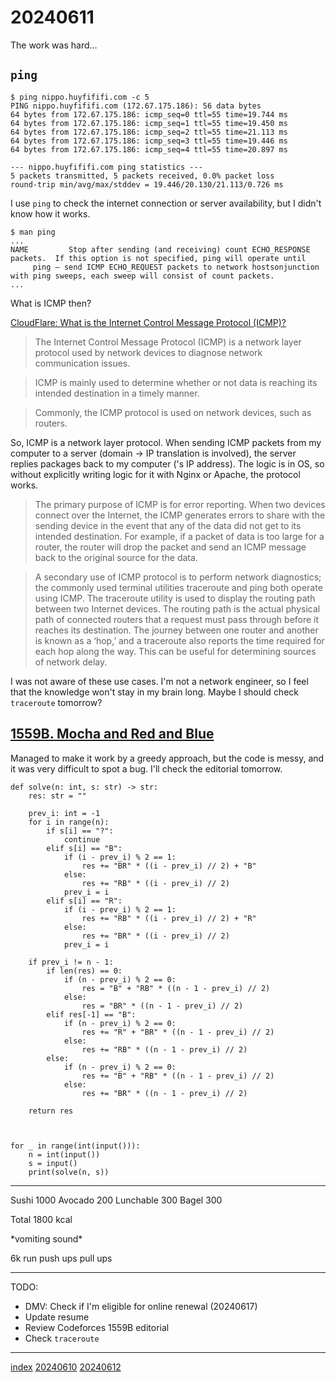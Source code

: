<head><meta name="viewport" content="width=device-width, initial-scale=1.0, user-scalable=yes" /><meta charset="UTF-8"></head>

# 20240611

The work was hard...

## `ping`

```
$ ping nippo.huyfififi.com -c 5
PING nippo.huyfififi.com (172.67.175.186): 56 data bytes
64 bytes from 172.67.175.186: icmp_seq=0 ttl=55 time=19.744 ms
64 bytes from 172.67.175.186: icmp_seq=1 ttl=55 time=19.450 ms
64 bytes from 172.67.175.186: icmp_seq=2 ttl=55 time=21.113 ms
64 bytes from 172.67.175.186: icmp_seq=3 ttl=55 time=19.446 ms
64 bytes from 172.67.175.186: icmp_seq=4 ttl=55 time=20.897 ms

--- nippo.huyfififi.com ping statistics ---
5 packets transmitted, 5 packets received, 0.0% packet loss
round-trip min/avg/max/stddev = 19.446/20.130/21.113/0.726 ms
```

I use `ping` to check the internet connection or server availability, but I didn\'t know how it works.

```
$ man ping
...
NAME         Stop after sending (and receiving) count ECHO_RESPONSE packets.  If this option is not specified, ping will operate until
     ping – send ICMP ECHO_REQUEST packets to network hostsonjunction with ping sweeps, each sweep will consist of count packets.
...
```

What is ICMP then?

[CloudFlare: What is the Internet Control Message Protocol (ICMP)?](https://www.cloudflare.com/learning/ddos/glossary/internet-control-message-protocol-icmp/)

> The Internet Control Message Protocol (ICMP) is a network layer protocol used by network devices to diagnose network communication issues.

> ICMP is mainly used to determine whether or not data is reaching its intended destination in a timely manner.

> Commonly, the ICMP protocol is used on network devices, such as routers.

So, ICMP is a network layer protocol. When sending ICMP packets from my computer to a server (domain -> IP translation is involved), the server replies packages back to my computer (\'s IP address). The logic is in OS, so without explicitly writing logic for it with Nginx or Apache, the protocol works.

> The primary purpose of ICMP is for error reporting. When two devices connect over the Internet, the ICMP generates errors to share with the sending device in the event that any of the data did not get to its intended destination. For example, if a packet of data is too large for a router, the router will drop the packet and send an ICMP message back to the original source for the data.

> A secondary use of ICMP protocol is to perform network diagnostics; the commonly used terminal utilities traceroute and ping both operate using ICMP. The traceroute utility is used to display the routing path between two Internet devices. The routing path is the actual physical path of connected routers that a request must pass through before it reaches its destination. The journey between one router and another is known as a ‘hop,’ and a traceroute also reports the time required for each hop along the way. This can be useful for determining sources of network delay.

I was not aware of these use cases. I\'m not a network engineer, so I feel that the knowledge won\'t stay in my brain long. Maybe I should check `traceroute` tomorrow?

## [1559B. Mocha and Red and Blue](https://codeforces.com/contest/1559/problem/B)

Managed to make it work by a greedy approach, but the code is messy, and it was very difficult to spot a bug. I\'ll check the editorial tomorrow.

```
def solve(n: int, s: str) -> str:
    res: str = ""

    prev_i: int = -1
    for i in range(n):
        if s[i] == "?":
            continue
        elif s[i] == "B":
            if (i - prev_i) % 2 == 1:
                res += "BR" * ((i - prev_i) // 2) + "B"
            else:
                res += "RB" * ((i - prev_i) // 2)
            prev_i = i
        elif s[i] == "R":
            if (i - prev_i) % 2 == 1:
                res += "RB" * ((i - prev_i) // 2) + "R"
            else:
                res += "BR" * ((i - prev_i) // 2)
            prev_i = i

    if prev_i != n - 1:
        if len(res) == 0:
            if (n - prev_i) % 2 == 0:
                res = "B" + "RB" * ((n - 1 - prev_i) // 2)
            else:
                res = "BR" * ((n - 1 - prev_i) // 2)
        elif res[-1] == "B":
            if (n - prev_i) % 2 == 0:
                res += "R" + "BR" * ((n - 1 - prev_i) // 2)
            else:
                res += "RB" * ((n - 1 - prev_i) // 2)
        else:
            if (n - prev_i) % 2 == 0:
                res += "B" + "RB" * ((n - 1 - prev_i) // 2)
            else:
                res += "BR" * ((n - 1 - prev_i) // 2)

    return res



for _ in range(int(input())):
    n = int(input())
    s = input()
    print(solve(n, s))
```

---

Sushi 1000
Avocado 200
Lunchable 300
Bagel 300

Total 1800 kcal

\*vomiting sound\*

6k run
push ups
pull ups

---

TODO:

- DMV: Check if I\'m eligible for online renewal (20240617)
- Update resume
- Review Codeforces 1559B editorial
- Check `traceroute`

---

[index](../../index.html)
[20240610](20240610.html)
[20240612](20240612.html)
